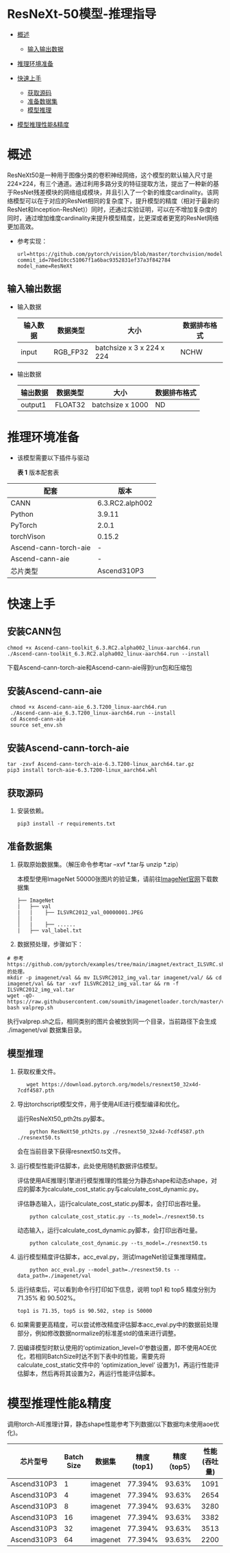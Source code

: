 # ResNeXt-50模型-推理指导


- [概述](#ZH-CN_TOPIC_0000001172161501)

    - [输入输出数据](#section540883920406)



- [推理环境准备](#ZH-CN_TOPIC_0000001126281702)

- [快速上手](#ZH-CN_TOPIC_0000001126281700)

  - [获取源码](#section4622531142816)
  - [准备数据集](#section183221994411)
  - [模型推理](#section741711594517)

- [模型推理性能&精度](#ZH-CN_TOPIC_0000001172201573)





# 概述<a name="ZH-CN_TOPIC_0000001172161501"></a>

ResNeXt50是一种用于图像分类的卷积神经网络，这个模型的默认输入尺寸是224×224，有三个通道。通过利用多路分支的特征提取方法，提出了一种新的基于ResNet残差模块的网络组成模块，并且引入了一个新的维度cardinality。该网络模型可以在于对应的ResNet相同的复杂度下，提升模型的精度（相对于最新的ResNet和Inception-ResNet)）同时，还通过实验证明，可以在不增加复杂度的同时，通过增加维度cardinality来提升模型精度，比更深或者更宽的ResNet网络更加高效。


- 参考实现：

  ```
  url=https://github.com/pytorch/vision/blob/master/torchvision/models/resnet.py
  commit_id=78ed10cc51067f1a6bac9352831ef37a3f842784
  model_name=ResNeXt
  ```
  




## 输入输出数据<a name="section540883920406"></a>

- 输入数据

  | 输入数据 | 数据类型 | 大小                      | 数据排布格式 |
  | -------- | -------- | ------------------------- | ------------ |
  | input    | RGB_FP32 | batchsize x 3 x 224 x 224 | NCHW         |


- 输出数据

  | 输出数据 | 数据类型 | 大小     | 数据排布格式 |
  | -------- | -------- | -------- | ------------ |
  | output1  | FLOAT32  | batchsize x 1000 | ND           |




# 推理环境准备<a name="ZH-CN_TOPIC_0000001126281702"></a>

- 该模型需要以下插件与驱动   

  **表 1**  版本配套表

| 配套                    | 版本              | 
|-----------------------|-----------------| 
| CANN                  | 6.3.RC2.alph002 |                                                       |
| Python                | 3.9.11          |                                                           
| PyTorch               | 2.0.1           |
| torchVison            | 0.15.2          |                                                      |
| Ascend-cann-torch-aie | -               |
| Ascend-cann-aie       | -               |
| 芯片类型                  | Ascend310P3     |                      



# 快速上手<a name="ZH-CN_TOPIC_0000001126281700"></a>

## 安装CANN包

 ```
 chmod +x Ascend-cann-toolkit_6.3.RC2.alpha002_linux-aarch64.run 
./Ascend-cann-toolkit_6.3.RC2.alpha002_linux-aarch64.run --install
 ```
下载Ascend-cann-torch-aie和Ascend-cann-aie得到run包和压缩包
## 安装Ascend-cann-aie
 ```
  chmod +x Ascend-cann-aie_6.3.T200_linux-aarch64.run
  ./Ascend-cann-aie_6.3.T200_linux-aarch64.run --install
  cd Ascend-cann-aie
  source set_env.sh
  ```
## 安装Ascend-cann-torch-aie
 ```
 tar -zxvf Ascend-cann-torch-aie-6.3.T200-linux_aarch64.tar.gz
 pip3 install torch-aie-6.3.T200-linux_aarch64.whl
 ```

## 获取源码<a name="section4622531142816"></a>
1. 安装依赖。

   ```
   pip3 install -r requirements.txt
   ```

## 准备数据集<a name="section183221994411"></a>

1. 获取原始数据集。（解压命令参考tar –xvf  \*.tar与 unzip \*.zip）

   本模型使用ImageNet 50000张图片的验证集，请前往[ImageNet官网](https://image-net.org/download.php)下载数据集
    ```
    ├── ImageNet
    |   ├── val
    |   |    ├── ILSVRC2012_val_00000001.JPEG
    │   |    
    │   |    ├── ......
    |   ├── val_label.txt
    ```

2. 数据预处理，步骤如下：
```
# 参考https://github.com/pytorch/examples/tree/main/imagnet/extract_ILSVRC.sh的处理。
mkdir -p imagenet/val && mv ILSVRC2012_img_val.tar imagenet/val/ && cd imagenet/val && tar -xvf ILSVRC2012_img_val.tar && rm -f ILSVRC2012_img_val.tar
wget -qO- https://raw.githubusercontent.com/soumith/imagenetloader.torch/master/valprep.sh
bash valprep.sh
```
执行valprep.sh之后，相同类别的图片会被放到同一个目录，当前路径下会生成 ./imagenet/val 数据集目录。


## 模型推理<a name="section741711594517"></a>

1. 获取权重文件。

   ```
      wget https://download.pytorch.org/models/resnext50_32x4d-7cdf4587.pth
   ```

2. 导出torchscript模型文件，用于使用AIE进行模型编译和优化。
       
    运行ResNeXt50_pth2ts.py脚本。
    ```
        python ResNeXt50_pth2ts.py ./resnext50_32x4d-7cdf4587.pth ./resnext50.ts
    ```

    会在当前目录下获得resnext50.ts文件。

3. 运行模型性能评估脚本，此处使用随机数据评估模型。
    
    评估使用AIE推理引擎进行模型推理的性能分为静态shape和动态shape，对应的脚本为calculate_cost_static.py与calculate_cost_dynamic.py。

    评估静态输入，运行calculate_cost_static.py脚本，会打印出吞吐量。

    ```
        python calculate_cost_static.py --ts_model=./resnext50.ts
    ```

    动态输入，运行calculate_cost_dynamic.py脚本，会打印出吞吐量。

    ```
        python calculate_cost_dynamic.py --ts_model=./resnext50.ts
    ```
   
4. 运行模型精度评估脚本，acc_eval.py，测试ImageNet验证集推理精度。

    ```
        python acc_eval.py --model_path=./resnext50.ts --data_path=./imagenet/val
    ```
   
5. 运行结束后，可以看到命令行打印如下信息，说明 top1 和 top5 精度分别为 71.35% 和 90.502%。
    ```
    top1 is 71.35, top5 is 90.502, step is 50000
    ```
   
6. 如果需要更高精度，可以尝试修改精度评估脚本acc_eval.py中的数据前处理部分，例如修改数据normalize的标准差std的值来进行调整。

7. 因编译模型时默认使用的‘optimization_level=0’参数设置，即不使用AOE优化，若相同BatchSize时达不到下表中的性能，需要先将
calculate_cost_static文件中的 ‘optimization_level’ 设置为1，再运行性能评估脚本，然后再将其设置为2，再运行性能评估脚本。
# 模型推理性能&精度<a name="ZH-CN_TOPIC_0000001172201573"></a>

调用torch-AIE推理计算，静态shape性能参考下列数据(以下数据均未使用aoe优化)。

| 芯片型号 | Batch Size | 数据集 | 精度(top1) | 精度（top5） | 性能(吞吐量) |
| --------- |------------| ---------- |----------|----------|---------|
|     Ascend310P3      | 1          |     imagenet       | 77.394%  | 93.63%   | 1091    |
|     Ascend310P3      | 4          |     imagenet       | 77.394%  | 93.63%  | 2654    |
|     Ascend310P3      | 8          |     imagenet       | 77.394%  | 93.63%  | 3280    |
|     Ascend310P3      | 16         |     imagenet       | 77.394%  | 93.63%  | 3382    |
|     Ascend310P3      | 32         |     imagenet       | 77.394%  | 93.63%  | 3513    |
|     Ascend310P3      | 64         |     imagenet       | 77.394%  | 93.63%  | 2200    |
